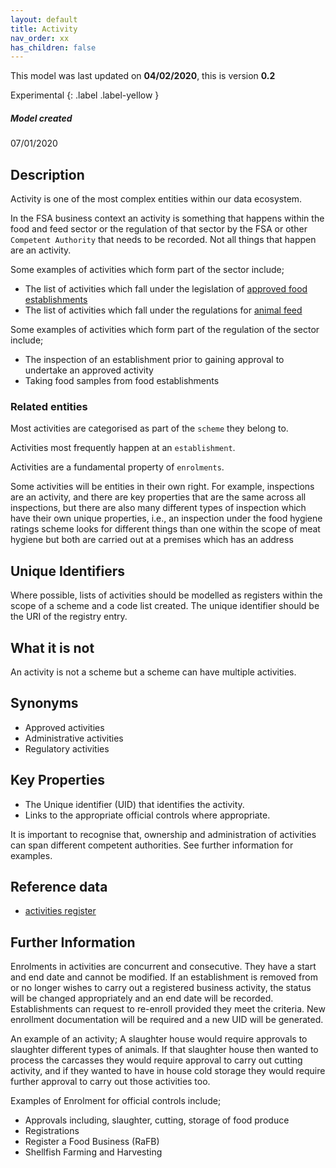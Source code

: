 ```yaml
---
layout: default
title: Activity
nav_order: xx
has_children: false
---
```


This model was last updated on **04/02/2020**, this is version **0.2**

Experimental
{: .label .label-yellow }

##### Model created
07/01/2020

## Description
Activity is one of the most complex entities within our data ecosystem.

In the FSA business context an activity is something that happens within the food and feed sector or the regulation of that sector by the FSA or other `Competent Authority` that needs to be recorded. Not all things that happen are an activity.

Some examples of activities which form part of the sector include;

*   The list of activities which fall under the legislation of [approved food establishments](https://data.food.gov.uk/codes/organisation/_activities)
*   The list of activities which fall under the regulations for [animal feed](https://data.food.gov.uk/codes/business/animal-feed-establishments/_feed-activities)

Some examples of activities which form part of the regulation of the sector include;

*   The inspection of an establishment prior to gaining approval to undertake an approved activity
*   Taking food samples from food establishments

### Related entities
Most activities are categorised as part of the `scheme` they belong to.

Activities most frequently happen at an `establishment`.

Activities are a fundamental property of `enrolments`.

Some activities will be entities in their own right.  For example, inspections are an activity, and there are key properties that are the same across all inspections, but there are also many different types of inspection which have their own unique properties, i.e., an inspection under the food hygiene ratings scheme looks for different things than one within the scope of meat hygiene but both are carried out at a premises which has an address

## Unique Identifiers
Where possible, lists of activities should be modelled as registers within the scope of a scheme and a code list created. The unique identifier should be the URI of the registry entry.

## What it is not
An activity is not a scheme but a scheme can have multiple activities.

## Synonyms
*   Approved activities
*   Administrative activities
*   Regulatory activities

## Key Properties
*   The Unique identifier (UID) that identifies the activity.
*   Links to the appropriate official controls where appropriate.

It is important to recognise that, ownership and administration of activities can span different competent authorities. See further information for examples.  

## Reference data
*   [activities register](https://data.food.gov.uk/codes/organisation/_activities)

## Further Information

Enrolments in activities are concurrent and consecutive.  They have a start and end date and cannot be modified. If an establishment is removed from or no longer wishes to carry out a registered business activity, the status will be changed appropriately and an end date will be recorded.  Establishments can request to re-enroll provided they meet the criteria.  New enrollment documentation will be required and a new UID will be generated.  

An example of an activity; A slaughter house would require approvals to slaughter different types of animals.  If that slaughter house then wanted to process the carcasses they would require approval to carry out cutting activity, and if they wanted to have in house cold storage they would require further approval to carry out those activities too.

Examples of Enrolment for official controls include;
*   Approvals including, slaughter, cutting, storage of food produce
*   Registrations
*   Register a Food Business (RaFB)
*   Shellfish Farming and Harvesting
